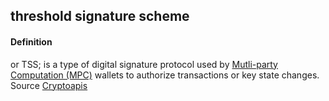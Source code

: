## threshold signature scheme

<h4>Definition</h4><p>or TSS; is a type of digital signature protocol used by <a href="https://cryptoapis.io/products/wallet-as-a-service/mpc">Mutli-party Computation (MPC)</a> wallets to authorize transactions or key state changes.<br>Source <a href="https://cryptoapis.io/blog/78-what-is-the-threshold-signature-scheme">Cryptoapis</a></p>

